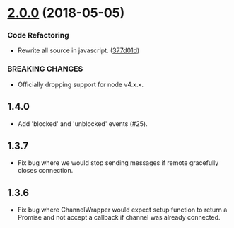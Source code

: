 <a name="2.0.0"></a>
# [2.0.0](https://github.com/benbria/node-amqp-connection-manager/compare/v1.4.2...v2.0.0) (2018-05-05)


### Code Refactoring

* Rewrite all source in javascript. ([377d01d](https://github.com/benbria/node-amqp-connection-manager/commit/377d01d))


### BREAKING CHANGES

* Officially dropping support for node v4.x.x.

1.4.0
-----

* Add 'blocked' and 'unblocked' events (#25).

1.3.7
-----

* Fix bug where we would stop sending messages if remote gracefully closes connection.

1.3.6
-----

* Fix bug where ChannelWrapper would expect setup function to return a Promise
  and not accept a callback if channel was already connected.
